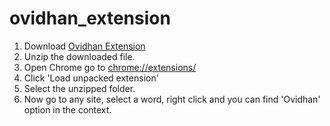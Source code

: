 # ovidhan_extension

1. Download [Ovidhan Extension](https://github.com/Ruhshan/ovidhan_extension/archive/0.0.2.zip)
2. Unzip the downloaded file.
3. Open Chrome go to [chrome://extensions/](chrome://extensions/)
4. Click 'Load unpacked extension'
5. Select the unzipped folder.
6. Now go to any site, select a word, right click and you can find 'Ovidhan' option in the context.  
